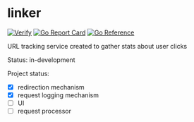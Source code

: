 # linker

[![Verify](https://github.com/teran/linker/actions/workflows/verify.yml/badge.svg?branch=master)](https://github.com/teran/linker/actions/workflows/verify.yml)
[![Go Report Card](https://goreportcard.com/badge/github.com/teran/linker)](https://goreportcard.com/report/github.com/teran/linker)
[![Go Reference](https://pkg.go.dev/badge/github.com/teran/linker.svg)](https://pkg.go.dev/github.com/teran/linker)

URL tracking service created to gather stats about user clicks

Status: in-development

Project status:

* [X] redirection mechanism
* [X] request logging mechanism
* [ ] UI
* [ ] request processor
